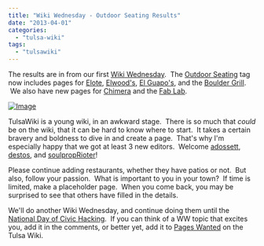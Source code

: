 ```yaml
---
title: "Wiki Wednesday - Outdoor Seating Results"
date: "2013-04-01"
categories: 
  - "tulsa-wiki"
tags: 
  - "tulsawiki"
---
```


The results are in from our first [Wiki Wednesday](http://codefortulsa.org/2013/03/27/wiki-wednesday-lets-eat-outside/ "Wiki Wednesday – Let’s Eat Outside!").  The [Outdoor Seating](http://www.tulsawiki.org/tags/outdoorseating "Outdoor Seating tagged pages on Tulsa Wiki") tag now includes pages for [Elote](http://www.tulsawiki.org/Elote_Cafe_%26_Catering "Elote's page on the Tulsa Wiki"), [Elwood's](http://www.tulsawiki.org/Elwood%27s "Elwood's page on the Tulsa Wiki"), [El Guapo's](http://www.tulsawiki.org/El_Guapo%27s_Cantina "El Guapo's page on the Tulsa Wiki"), and the [Boulder Grill](http://www.tulsawiki.org/Boulder_Grill "Boulder Grill's page on the Tulsa Wiki").  We also have new pages for [Chimera](http://www.tulsawiki.org/Chimera "Chimera's page on the Tulsa Wiki") and the [Fab Lab](http://www.tulsawiki.org/Fab_Lab_Tulsa "Fab Lab's page on the Tulsa Wiki").

[![Image](http://codefortulsa.files.wordpress.com/2013/03/outdoor-seating-2013-03-31.png?w=650 "Map of restaurants with outdoor seating")](http://www.tulsawiki.org/tags/outdoorseating)

TulsaWiki is a young wiki, in an awkward stage.  There is so much that _could_ be on the wiki, that it can be hard to know where to start.  It takes a certain bravery and boldness to dive in and create a page.  That's why I'm especially happy that we got at least 3 new editors.  Welcome [adossett](http://www.tulsawiki.org/Users/adossett "adossett's user page on the Tulsa Wiki"), [destos](http://www.tulsawiki.org/Users/destos "destos's user page on the Tulsa Wiki"), and [soulpropRioter](http://www.tulsawiki.org/Users/soulpropRioter "soulpropRioter's user page on the TulsaWiki")!

Please continue adding restaurants, whether they have patios or not.  But also, follow your passion.  What is important to you in your town?  If time is limited, make a placeholder page.  When you come back, you may be surprised to see that others have filled in the details.

We'll do another Wiki Wednesday, and continue doing them until the [National Day of Civic Hacking](http://www.tulsawiki.org/National_Day_of_Civic_Hacking_2013 "Nation Day of Civic Hacking 2013 on the Tulsa Wiki").  If you can think of a WW topic that excites you, add it in the comments, or better yet, add it to [Pages Wanted](http://www.tulsawiki.org/Pages_Wanted "Pages Wanted") on the Tulsa Wiki.
